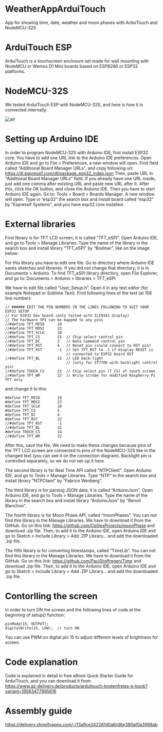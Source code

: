 # WeatherAppArduiTouch
App for showing time, date, weather and moon phases with ArduiTouch and NodeMCU-32S

# ArduiTouch ESP
ArduiTouch is a touchscreen enclosure set made for wall mounting with NodeMCU or Wemos D1 Mini boards based on ESP8266 or ESP32 platforms.

# NodeMCU-32S
We tested ArduiTouch ESP with NodeMCU-32S, and here is how it is connected internally:

![alt](https://github.com/Slaveche90/WeatherAppArduiTouch/blob/master/ConnectionDiagram.jpg?raw=true)

# Setting up Arduino IDE

In order to program NodeMCU-32S with Arduino IDE, first install ESP32 core. You have to add one URL link to the Arduino IDE preferences. Open Arduino IDE and go to File > Preferences, a new window will open. Find field called “Additional Board Manager URLs”, and copy following url:
https://dl.espressif.com/dl/package_esp32_index.json 
Then, paste URL in "Additional Board Manager URLs” field. If you already have one URL inside, just add one comma after existing URL and paste new URL after it. After this, click the OK button, and close the Arduino IDE. 
Then you have to start Arduino IDE again. Go to: Tools > Board > Boards Manager. A new window will open. Type in “esp32” the search box and install board called “esp32” by “Espressif Systems”, and you have esp32 core installed.

# External libraries

First library is for TFT LCD screen, it is called “TFT_eSPI”. Open Arduino IDE, and go to Tools > Manage Libraries. Type the name of the library in the search box and install library “TFT_eSPI” by “Bodmer”, like on the image below:

For this library you have to edit one file. Go to directory where Arduino IDE saves sketches and libraries. If you did not change that directory, it is in Documents > Arduino. To find TFT_eSPI library directory, open File Explorer, and go to:
Documents > Arduino > libraries > TFT_eSPI 

We have to edit file called “User_Setup.h”. Open it in any text editor (for example Notepad or Sublime Text). 
Find following lines of the text (at 156 line number):
```
// ###### EDIT THE PIN NUMBERS IN THE LINES FOLLOWING TO SUIT YOUR ESP32 SETUP   
// For ESP32 Dev board (only tested with ILI9341 display)
// The hardware SPI can be mapped to any pins
//#define TFT_MISO		19
//#define TFT_MOSI		23
//#define TFT_SCLK		18
//#define TFT_CS		15	// Chip select control pin
//#define TFT_DC		2	// Data Command control pin
//#define TFT_RST		4	// Reset pin (could connect to RST pin)
//#define TFT_RST		-1	// Set TFT_RST to -1 if display RESET is 
							// connected to ESP32 board RST
//#define TFT_BL		32	// LED back-light 
							// (only for ST7789 with backlight control pin)
//#define TOUCH_CS		21	// Chip select pin (T_CS) of touch screen
//#define TFT_WR		22	// Write strobe for modified Raspberry Pi TFT only
```
and change it to this:
```
#define TFT_MISO		19
#define TFT_MOSI		23
#define TFT_SCLK		18
#define TFT_CS			5   
#define TFT_DC			4   
#define TFT_RST			22  
//#define TFT_RST		-1  
//#define TFT_BL		32  
#define TOUCH_CS		14     
//#define TFT_WR		22  
```  
After this, save the file. We need to make these changes because pins of the TFT LCD screen are connected to pins of the NodeMCU-32S like in the changed text (you can see it on the connection diagram). Backlight pin is controlled separately, so we do not set-up it here.

The second library is for Real Time API called "NTPClient". Open Arduino IDE, and go to Tools > Manage Libraries. Type "NTP" in the search box and install library “NTPClient” by “Fabrice Wenberg”.

The third library is for parsing JSON data, it is called “ArduinoJson”. Open Arduino IDE, and go to Tools > Manage Libraries. Type the name of the library in the search box and install library “ArduinoJson” by “Benoit Blanchon”.

The fourth library is for Moon Phase API, called “moonPhases”. You can not find this library in the Manage Libraries. We have to download it from the GitHub. Go on this link: https://github.com/CelliesProjects/moonPhase
and download .zip file. Then, to add it to the Arduino IDE, open Arduino IDE and go to Sketch > Include Library > Add .ZIP Library… and add the downloaded .zip file.

The fifth library is for converting timestamps, called “TimeLib”. You can not find this library in the Manage Libraries. We have to download it from the GitHub. Go on this link: https://github.com/PaulStoffregen/Time 
and download .zip file. Then, to add it to the Arduino IDE, open Arduino IDE and go to Sketch > Include Library > Add .ZIP Library… and add the downloaded .zip file.

# Contorlling the screen

In order to turn ON the screen and the following lines of code at the beginning of setup() function:
```
pinMode(15, OUTPUT);    
digitalWrite(15, LOW);  // turn ON
```

You can use PWM on digital pin 15 to adjust different levels of brightness for screen.

# Code explanation

Code is explained in detail in free eBook Quick Starter Guide for ArduiTouch, and you can download it from:   
https://www.az-delivery.de/products/arduitouch-kostenfreies-e-book?variant=18563477995616

# Assembly guide

https://delivery.shopifyapps.com/-/13a9ce242261d0a6/d6e380af0a3968ab